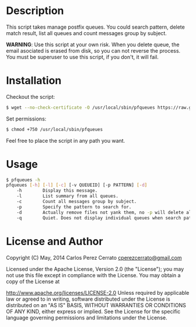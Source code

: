 Description
================

This script takes manage postfix queues. You could search pattern, delete match result, list all queues and count messages group by subject. 

**WARNING**: Use this script at your own risk. When you delete queue, the email asociated is erased from disk, so you can not reverse the process. You must be superuser to use this script, if you don't, it will fail.



Installation
============

Checkout the script:

```bash
$ wget --no-check-certificate -O /usr/local/sbin/pfqueues https://raw.githubusercontent.com/cperezcerrato/pfqueues/master/pfqueues
```

Set permissions:
```bash
$ chmod +750 /usr/local/sbin/pfqueues
```

Feel free to place the script in any path you want.

Usage
=====

```bash
$ pfqueues -h
pfqueues [-h] [-l] [-c] [-v QUEUEID] [-p PATTERN] [-d]
    -h        Display this message.
    -l        List summary from all queues.
    -c        Count all messages group by subject.
    -p        Specify the pattern to search for.
    -d        Actually remove files not yank them, no -p will delete all the messages!
    -q        Quiet. Does not display individual queues when search pattern. Faster.
```


License and Author
==================
Copyright (C) May, 2014 Carlos Perez Cerrato <cperezcerrato@gmail.com>

Licensed under the Apache License, Version 2.0 (the "License");
you may not use this file except in compliance with the License.
You may obtain a copy of the License at

http://www.apache.org/licenses/LICENSE-2.0
Unless required by applicable law or agreed to in writing, software
distributed under the License is distributed on an "AS IS" BASIS,
WITHOUT WARRANTIES OR CONDITIONS OF ANY KIND, either express or implied.
See the License for the specific language governing permissions and
limitations under the License.
